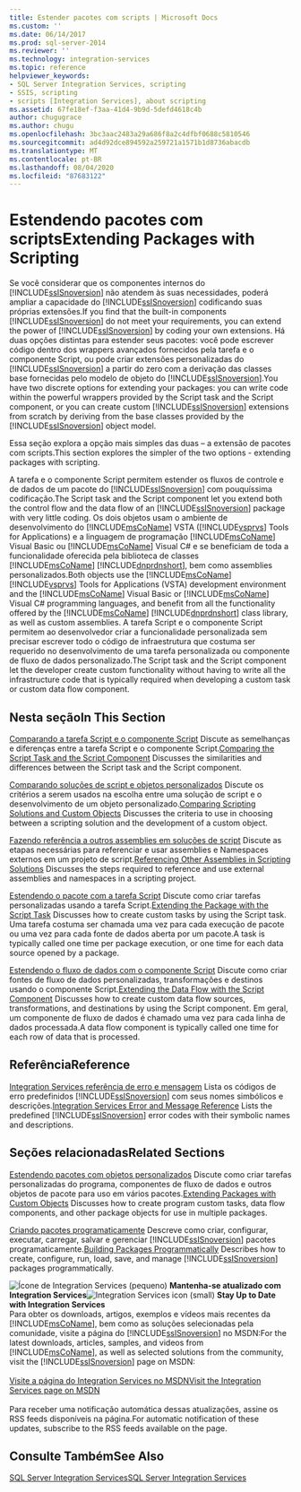 ```yaml
---
title: Estender pacotes com scripts | Microsoft Docs
ms.custom: ''
ms.date: 06/14/2017
ms.prod: sql-server-2014
ms.reviewer: ''
ms.technology: integration-services
ms.topic: reference
helpviewer_keywords:
- SQL Server Integration Services, scripting
- SSIS, scripting
- scripts [Integration Services], about scripting
ms.assetid: 67fe18ef-f3aa-41d4-9b9d-5defd4618c4b
author: chugugrace
ms.author: chugu
ms.openlocfilehash: 3bc3aac2483a29a686f8a2c4dfbf0688c5810546
ms.sourcegitcommit: ad4d92dce894592a259721a1571b1d8736abacdb
ms.translationtype: MT
ms.contentlocale: pt-BR
ms.lasthandoff: 08/04/2020
ms.locfileid: "87683122"
---
```

# <a name="extending-packages-with-scripting"></a><span data-ttu-id="e80a6-102">Estendendo pacotes com scripts</span><span class="sxs-lookup"><span data-stu-id="e80a6-102">Extending Packages with Scripting</span></span>
  <span data-ttu-id="e80a6-103">Se você considerar que os componentes internos do [!INCLUDE[ssISnoversion](../../includes/ssisnoversion-md.md)] não atendem às suas necessidades, poderá ampliar a capacidade do [!INCLUDE[ssISnoversion](../../includes/ssisnoversion-md.md)] codificando suas próprias extensões.</span><span class="sxs-lookup"><span data-stu-id="e80a6-103">If you find that the built-in components [!INCLUDE[ssISnoversion](../../includes/ssisnoversion-md.md)] do not meet your requirements, you can extend the power of [!INCLUDE[ssISnoversion](../../includes/ssisnoversion-md.md)] by coding your own extensions.</span></span> <span data-ttu-id="e80a6-104">Há duas opções distintas para estender seus pacotes: você pode escrever código dentro dos wrappers avançados fornecidos pela tarefa e o componente Script, ou pode criar extensões personalizadas do [!INCLUDE[ssISnoversion](../../includes/ssisnoversion-md.md)] a partir do zero com a derivação das classes base fornecidas pelo modelo de objeto do [!INCLUDE[ssISnoversion](../../includes/ssisnoversion-md.md)].</span><span class="sxs-lookup"><span data-stu-id="e80a6-104">You have two discrete options for extending your packages: you can write code within the powerful wrappers provided by the Script task and the Script component, or you can create custom [!INCLUDE[ssISnoversion](../../includes/ssisnoversion-md.md)] extensions from scratch by deriving from the base classes provided by the [!INCLUDE[ssISnoversion](../../includes/ssisnoversion-md.md)] object model.</span></span>

 <span data-ttu-id="e80a6-105">Essa seção explora a opção mais simples das duas – a extensão de pacotes com scripts.</span><span class="sxs-lookup"><span data-stu-id="e80a6-105">This section explores the simpler of the two options - extending packages with scripting.</span></span>

 <span data-ttu-id="e80a6-106">A tarefa e o componente Script permitem estender os fluxos de controle e de dados de um pacote do [!INCLUDE[ssISnoversion](../../includes/ssisnoversion-md.md)] com pouquíssima codificação.</span><span class="sxs-lookup"><span data-stu-id="e80a6-106">The Script task and the Script component let you extend both the control flow and the data flow of an [!INCLUDE[ssISnoversion](../../includes/ssisnoversion-md.md)] package with very little coding.</span></span> <span data-ttu-id="e80a6-107">Os dois objetos usam o ambiente de desenvolvimento do [!INCLUDE[msCoName](../../includes/msconame-md.md)] VSTA ([!INCLUDE[vsprvs](../../includes/vsprvs-md.md)] Tools for Applications) e a linguagem de programação [!INCLUDE[msCoName](../../includes/msconame-md.md)] Visual Basic ou [!INCLUDE[msCoName](../../includes/msconame-md.md)] Visual C# e se beneficiam de toda a funcionalidade oferecida pela biblioteca de classes [!INCLUDE[msCoName](../../includes/msconame-md.md)] [!INCLUDE[dnprdnshort](../../includes/dnprdnshort-md.md)], bem como assemblies personalizados.</span><span class="sxs-lookup"><span data-stu-id="e80a6-107">Both objects use the [!INCLUDE[msCoName](../../includes/msconame-md.md)] [!INCLUDE[vsprvs](../../includes/vsprvs-md.md)] Tools for Applications (VSTA) development environment and the [!INCLUDE[msCoName](../../includes/msconame-md.md)] Visual Basic or [!INCLUDE[msCoName](../../includes/msconame-md.md)] Visual C# programming languages, and benefit from all the functionality offered by the [!INCLUDE[msCoName](../../includes/msconame-md.md)] [!INCLUDE[dnprdnshort](../../includes/dnprdnshort-md.md)] class library, as well as custom assemblies.</span></span> <span data-ttu-id="e80a6-108">A tarefa Script e o componente Script permitem ao desenvolvedor criar a funcionalidade personalizada sem precisar escrever todo o código de infraestrutura que costuma ser requerido no desenvolvimento de uma tarefa personalizada ou componente de fluxo de dados personalizado.</span><span class="sxs-lookup"><span data-stu-id="e80a6-108">The Script task and the Script component let the developer create custom functionality without having to write all the infrastructure code that is typically required when developing a custom task or custom data flow component.</span></span>

## <a name="in-this-section"></a><span data-ttu-id="e80a6-109">Nesta seção</span><span class="sxs-lookup"><span data-stu-id="e80a6-109">In This Section</span></span>
 <span data-ttu-id="e80a6-110">[Comparando a tarefa Script e o componente Script](../extending-packages-scripting/comparing-the-script-task-and-the-script-component.md) Discute as semelhanças e diferenças entre a tarefa Script e o componente Script.</span><span class="sxs-lookup"><span data-stu-id="e80a6-110">[Comparing the Script Task and the Script Component](../extending-packages-scripting/comparing-the-script-task-and-the-script-component.md) Discusses the similarities and differences between the Script task and the Script component.</span></span>

 <span data-ttu-id="e80a6-111">[Comparando soluções de script e objetos personalizados](comparing-scripting-solutions-and-custom-objects.md) Discute os critérios a serem usados na escolha entre uma solução de script e o desenvolvimento de um objeto personalizado.</span><span class="sxs-lookup"><span data-stu-id="e80a6-111">[Comparing Scripting Solutions and Custom Objects](comparing-scripting-solutions-and-custom-objects.md) Discusses the criteria to use in choosing between a scripting solution and the development of a custom object.</span></span>

 <span data-ttu-id="e80a6-112">[Fazendo referência a outros assemblies em soluções de script](referencing-other-assemblies-in-scripting-solutions.md) Discute as etapas necessárias para referenciar e usar assemblies e Namespaces externos em um projeto de script.</span><span class="sxs-lookup"><span data-stu-id="e80a6-112">[Referencing Other Assemblies in Scripting Solutions](referencing-other-assemblies-in-scripting-solutions.md) Discusses the steps required to reference and use external assemblies and namespaces in a scripting project.</span></span>

 <span data-ttu-id="e80a6-113">[Estendendo o pacote com a tarefa Script](../extending-packages-scripting/task/extending-the-package-with-the-script-task.md) Discute como criar tarefas personalizadas usando a tarefa Script.</span><span class="sxs-lookup"><span data-stu-id="e80a6-113">[Extending the Package with the Script Task](../extending-packages-scripting/task/extending-the-package-with-the-script-task.md) Discusses how to create custom tasks by using the Script task.</span></span> <span data-ttu-id="e80a6-114">Uma tarefa costuma ser chamada uma vez para cada execução de pacote ou uma vez para cada fonte de dados aberta por um pacote.</span><span class="sxs-lookup"><span data-stu-id="e80a6-114">A task is typically called one time per package execution, or one time for each data source opened by a package.</span></span>

 <span data-ttu-id="e80a6-115">[Estendendo o fluxo de dados com o componente Script](data-flow-script-component/extending-the-data-flow-with-the-script-component.md) Discute como criar fontes de fluxo de dados personalizadas, transformações e destinos usando o componente Script.</span><span class="sxs-lookup"><span data-stu-id="e80a6-115">[Extending the Data Flow with the Script Component](data-flow-script-component/extending-the-data-flow-with-the-script-component.md) Discusses how to create custom data flow sources, transformations, and destinations by using the Script component.</span></span> <span data-ttu-id="e80a6-116">Em geral, um componente de fluxo de dados é chamado uma vez para cada linha de dados processada.</span><span class="sxs-lookup"><span data-stu-id="e80a6-116">A data flow component is typically called one time for each row of data that is processed.</span></span>

## <a name="reference"></a><span data-ttu-id="e80a6-117">Referência</span><span class="sxs-lookup"><span data-stu-id="e80a6-117">Reference</span></span>
 <span data-ttu-id="e80a6-118">[Integration Services referência de erro e mensagem](../integration-services-error-and-message-reference.md) Lista os códigos de erro predefinidos [!INCLUDE[ssISnoversion](../../includes/ssisnoversion-md.md)] com seus nomes simbólicos e descrições.</span><span class="sxs-lookup"><span data-stu-id="e80a6-118">[Integration Services Error and Message Reference](../integration-services-error-and-message-reference.md) Lists the predefined [!INCLUDE[ssISnoversion](../../includes/ssisnoversion-md.md)] error codes with their symbolic names and descriptions.</span></span>

## <a name="related-sections"></a><span data-ttu-id="e80a6-119">Seções relacionadas</span><span class="sxs-lookup"><span data-stu-id="e80a6-119">Related Sections</span></span>
 <span data-ttu-id="e80a6-120">[Estendendo pacotes com objetos personalizados](../extending-packages-custom-objects/extending-packages-with-custom-objects.md) Discute como criar tarefas personalizadas do programa, componentes de fluxo de dados e outros objetos de pacote para uso em vários pacotes.</span><span class="sxs-lookup"><span data-stu-id="e80a6-120">[Extending Packages with Custom Objects](../extending-packages-custom-objects/extending-packages-with-custom-objects.md) Discusses how to create program custom tasks, data flow components, and other package objects for use in multiple packages.</span></span>

 <span data-ttu-id="e80a6-121">[Criando pacotes programaticamente](../building-packages-programmatically/building-packages-programmatically.md) Descreve como criar, configurar, executar, carregar, salvar e gerenciar [!INCLUDE[ssISnoversion](../../includes/ssisnoversion-md.md)] pacotes programaticamente.</span><span class="sxs-lookup"><span data-stu-id="e80a6-121">[Building Packages Programmatically](../building-packages-programmatically/building-packages-programmatically.md) Describes how to create, configure, run, load, save, and manage [!INCLUDE[ssISnoversion](../../includes/ssisnoversion-md.md)] packages programmatically.</span></span>

<span data-ttu-id="e80a6-122">![Ícone de Integration Services (pequeno)](../media/dts-16.gif "Ícone do Integration Services (pequeno)")  **Mantenha-se atualizado com Integration Services**</span><span class="sxs-lookup"><span data-stu-id="e80a6-122">![Integration Services icon (small)](../media/dts-16.gif "Integration Services icon (small)")  **Stay Up to Date with Integration Services**</span></span><br /> <span data-ttu-id="e80a6-123">Para obter os downloads, artigos, exemplos e vídeos mais recentes da [!INCLUDE[msCoName](../../includes/msconame-md.md)], bem como as soluções selecionadas pela comunidade, visite a página do [!INCLUDE[ssISnoversion](../../includes/ssisnoversion-md.md)] no MSDN:</span><span class="sxs-lookup"><span data-stu-id="e80a6-123">For the latest downloads, articles, samples, and videos from [!INCLUDE[msCoName](../../includes/msconame-md.md)], as well as selected solutions from the community, visit the [!INCLUDE[ssISnoversion](../../includes/ssisnoversion-md.md)] page on MSDN:</span></span><br /><br /> [<span data-ttu-id="e80a6-124">Visite a página do Integration Services no MSDN</span><span class="sxs-lookup"><span data-stu-id="e80a6-124">Visit the Integration Services page on MSDN</span></span>](https://go.microsoft.com/fwlink/?LinkId=136655)<br /><br /> <span data-ttu-id="e80a6-125">Para receber uma notificação automática dessas atualizações, assine os RSS feeds disponíveis na página.</span><span class="sxs-lookup"><span data-stu-id="e80a6-125">For automatic notification of these updates, subscribe to the RSS feeds available on the page.</span></span>

## <a name="see-also"></a><span data-ttu-id="e80a6-126">Consulte Também</span><span class="sxs-lookup"><span data-stu-id="e80a6-126">See Also</span></span>
 [<span data-ttu-id="e80a6-127">SQL Server Integration Services</span><span class="sxs-lookup"><span data-stu-id="e80a6-127">SQL Server Integration Services</span></span>](../sql-server-integration-services.md)


